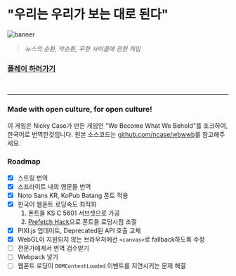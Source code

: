 "우리는 우리가 보는 대로 된다"
========

![banner](https://i.imgur.com/f6FcrhT.png)

> *뉴스의 순환, 악순환, 무한 사이클에 관한 게임*

### [플레이 하러가기](https://game.hyeon.me/wbwwb)

<br>

---

### Made with open culture, for open culture!
이 게임은 Nicky Case가 만든 게임인 "We Become What We Behold"를 포크하여,
한국어로 번역한것입니다. 원본 소스코드는
[github.com/ncase/wbwwb](https://github.com/ncase/wbwwb)를 참고해주세요.

### Roadmap

- [x] 스트링 번역
- [x] 스프라이트 내의 영문들 번역
- [x] Noto Sans KR, KoPub Batang 폰트 적용
- [x] 한국어 웹폰트 로딩속도 최적화
    1.  폰트들 KS C 5601 서브셋으로 가공
	1.  [Prefetch Hack]으로 폰트들 로딩시점 조절
- [x] PIXI.js 업데이트, Deprecated된 API 호출 교체
- [x] WebGL이 지원되지 않는 브라우저에선 `<canvas>`로 fallback하도록 수정
- [ ] 전문가에게서 번역 검수받기
- [ ] Webpack 넣기
- [ ] 웹폰트 로딩이 `DOMContentLoaded` 이벤트를 지연시키는 문제 해결

[Prefetch Hack]: https://github.com/simnalamburt/wbwwb-kr/blob/master/index.html#L67-L69
